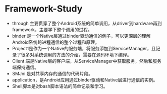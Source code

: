 # Framework-Study

- through 主要贯穿了整个Android系统的简单调用，从driver到hardware再到framework，主要学下整个调用的过程。
- binder 是一个Native层通过binder驱动通信的例子，可以更深层的理解Android系统跨进程通信的整个过程和原理。
- Project1是作为一个Native的服务端，将服务添加到ServiceManager，且记录了很多对系统调用的方法的介绍，需要在源码环境下编译。
- Client 端是Native层的客户端，从ServiceManager中获取服务，然后和服务端保持通信。
- SMJni 是对共享内存的通信的代码片段。
- application，是Android应用通过binder驱动和Native层进行通信的实例。
- Shell脚本是对bash脚本语法的简单记录和学习。